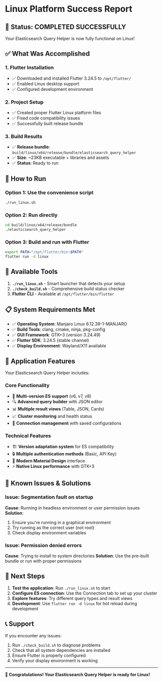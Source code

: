 # Linux Platform Success Report

## 🎉 Status: COMPLETED SUCCESSFULLY

Your Elasticsearch Query Helper is now fully functional on Linux!

## ✅ What Was Accomplished

### 1. Flutter Installation
- ✅ Downloaded and installed Flutter 3.24.5 to `/opt/flutter/`
- ✅ Enabled Linux desktop support
- ✅ Configured development environment

### 2. Project Setup
- ✅ Created proper Flutter Linux platform files
- ✅ Fixed code compatibility issues
- ✅ Successfully built release bundle

### 3. Build Results
- ✅ **Release bundle**: `build/linux/x64/release/bundle/elasticsearch_query_helper`
- ✅ **Size**: ~23KB executable + libraries and assets
- ✅ **Status**: Ready to run

## 🚀 How to Run

### Option 1: Use the convenience script
```bash
./run_linux.sh
```

### Option 2: Run directly
```bash
cd build/linux/x64/release/bundle
./elasticsearch_query_helper
```

### Option 3: Build and run with Flutter
```bash
export PATH="/opt/flutter/bin:$PATH"
flutter run -d linux
```

## 🔧 Available Tools

1. **`./run_linux.sh`** - Smart launcher that detects your setup
2. **`./check_build.sh`** - Comprehensive build status checker
3. **Flutter CLI** - Available at `/opt/flutter/bin/flutter`

## 📋 System Requirements Met

- ✅ **Operating System**: Manjaro Linux 6.12.39-1-MANJARO
- ✅ **Build Tools**: clang, cmake, ninja, pkg-config
- ✅ **GUI Framework**: GTK+3 (version 3.24.49)
- ✅ **Flutter SDK**: 3.24.5 (stable channel)
- ✅ **Display Environment**: Wayland/X11 available

## 🎯 Application Features

Your Elasticsearch Query Helper includes:

### Core Functionality
- 🔗 **Multi-version ES support** (v6, v7, v8)
- 🔍 **Advanced query builder** with JSON editor
- 📊 **Multiple result views** (Table, JSON, Cards)
- 📈 **Cluster monitoring** and health status
- 💾 **Connection management** with saved configurations

### Technical Features
- 🏗️ **Version adaptation system** for ES compatibility
- 🔒 **Multiple authentication methods** (Basic, API Key)
- 🎨 **Modern Material Design** interface
- ⚡ **Native Linux performance** with GTK+3

## 🐛 Known Issues & Solutions

### Issue: Segmentation fault on startup
**Cause**: Running in headless environment or user permission issues
**Solution**: 
1. Ensure you're running in a graphical environment
2. Try running as the correct user (not root)
3. Check display environment variables

### Issue: Permission denied errors
**Cause**: Trying to install to system directories
**Solution**: Use the pre-built bundle or run with proper permissions

## 🔮 Next Steps

1. **Test the application**: Run `./run_linux.sh` to start
2. **Configure ES connection**: Use the Connection tab to set up your cluster
3. **Explore features**: Try different query types and result views
4. **Development**: Use `flutter run -d linux` for hot reload during development

## 📞 Support

If you encounter any issues:
1. Run `./check_build.sh` to diagnose problems
2. Check that all system dependencies are installed
3. Ensure Flutter is properly configured
4. Verify your display environment is working

---

**🎊 Congratulations! Your Elasticsearch Query Helper is ready for Linux!**